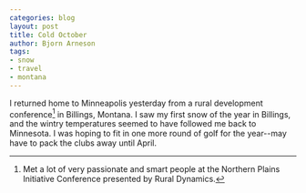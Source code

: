 ```yaml
---
categories: blog
layout: post
title: Cold October
author: Bjorn Arneson
tags:
- snow
- travel
- montana
---
```


I returned home to Minneapolis yesterday from a rural development conference[^1] in Billings, Montana. I saw my first
snow of the year in Billings, and the wintry temperatures seemed to have followed me back to Minnesota. 
I was hoping to fit in one more round of golf for the year--may have to pack the clubs away until April.

[^1]: Met a lot of very passionate and smart people at the Northern Plains Initiative Conference presented by Rural Dynamics.
